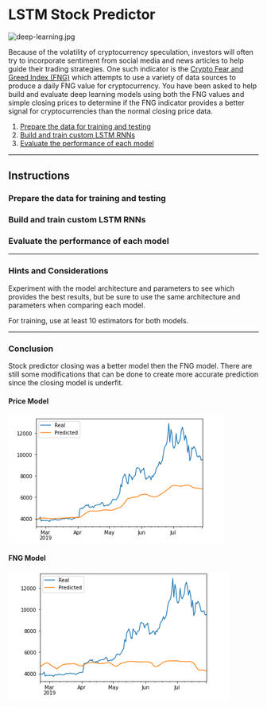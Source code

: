 # LSTM Stock Predictor

![deep-learning.jpg](deep-learning.jpg)

Because of the volatility of cryptocurrency speculation, investors will often try to incorporate sentiment from social media and news articles to help guide their trading strategies. One such indicator is the [Crypto Fear and Greed Index (FNG)](https://alternative.me/crypto/fear-and-greed-index/) which attempts to use a variety of data sources to produce a daily FNG value for cryptocurrency. You have been asked to help build and evaluate deep learning models using both the FNG values and simple closing prices to determine if the FNG indicator provides a better signal for cryptocurrencies than the normal closing price data.



1. [Prepare the data for training and testing](#prepare-the-data-for-training-and-testing)
2. [Build and train custom LSTM RNNs](#build-and-train-custom-lstm-rnns)
3. [Evaluate the performance of each model](#evaluate-the-performance-of-each-model)

- - -

## Instructions

### Prepare the data for training and testing


### Build and train custom LSTM RNNs


### Evaluate the performance of each model



- - -


### Hints and Considerations

Experiment with the model architecture and parameters to see which provides the best results, but be sure to use the same architecture and parameters when comparing each model.

For training, use at least 10 estimators for both models.

- - -

### Conclusion
Stock predictor closing  was a better model then the FNG model. 
There are still some modifications that can be done to create more accurate prediction since the closing model is underfit. 




#### Price Model

<img src="Predict_1.PNG"/>


#### FNG Model

<img src="Predict_2.PNG"/>





